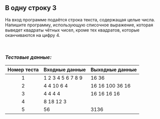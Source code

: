 ## В одну строку 3

На вход программе подаётся строка текста, содержащая целые числа. Напишите программу, использующую списочное выражение,
которая выведет квадраты чётных чисел, кроме тех квадратов, которые оканчиваются на цифру 4.

<br>

### *Тестовые данные:*

| Номер теста | Входные данные    | Выходные данные |
|:-----------:|-------------------|-----------------|
|      1      | 1 2 3 4 5 6 7 8 9 | 16 36           |
|      2      | 4 4 10 6 4        | 16 16 100 36 16 |
|      3      | 4 4 4 4           | 16 16 16 16     |
|      4      | 8 18 12 3         |                 |
|      5      | 56                | 3136            |